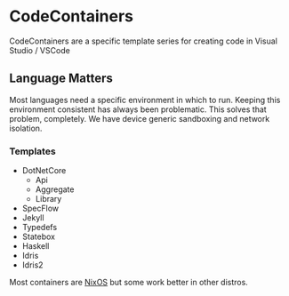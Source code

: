 # CodeContainers
  CodeContainers are a specific template series for creating code in Visual Studio / VSCode

## Language Matters
  Most languages need a specific environment in which to run.
  Keeping this environment consistent has always been problematic.
  This solves that problem, completely. We have device generic sandboxing and network isolation.
  
### Templates
- DotNetCore
	- Api
	- Aggregate
	- Library
- SpecFlow
- Jekyll
- Typedefs
- Statebox
- Haskell
- Idris
- Idris2

Most containers are [NixOS](https://nixos.org) but some work better in other distros.

